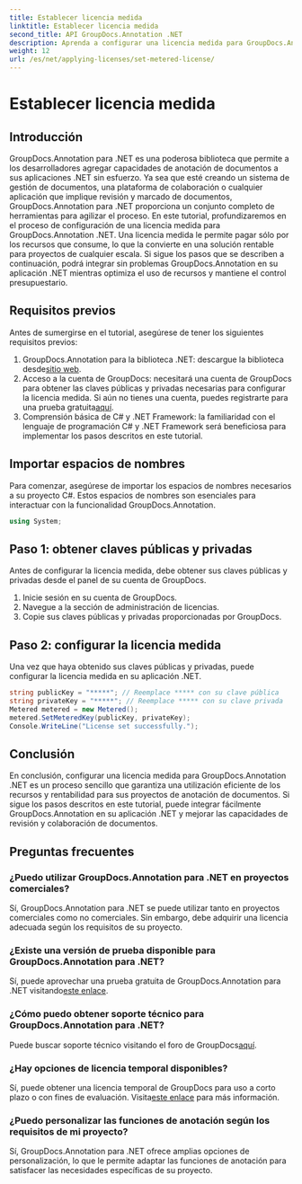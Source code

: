 ```yaml
---
title: Establecer licencia medida
linktitle: Establecer licencia medida
second_title: API GroupDocs.Annotation .NET
description: Aprenda a configurar una licencia medida para GroupDocs.Annotation .NET para el uso de recursos y capacidades de anotación de documentos en sus aplicaciones .NET.
weight: 12
url: /es/net/applying-licenses/set-metered-license/
---
```


# Establecer licencia medida

## Introducción
GroupDocs.Annotation para .NET es una poderosa biblioteca que permite a los desarrolladores agregar capacidades de anotación de documentos a sus aplicaciones .NET sin esfuerzo. Ya sea que esté creando un sistema de gestión de documentos, una plataforma de colaboración o cualquier aplicación que implique revisión y marcado de documentos, GroupDocs.Annotation para .NET proporciona un conjunto completo de herramientas para agilizar el proceso.
En este tutorial, profundizaremos en el proceso de configuración de una licencia medida para GroupDocs.Annotation .NET. Una licencia medida le permite pagar sólo por los recursos que consume, lo que la convierte en una solución rentable para proyectos de cualquier escala. Si sigue los pasos que se describen a continuación, podrá integrar sin problemas GroupDocs.Annotation en su aplicación .NET mientras optimiza el uso de recursos y mantiene el control presupuestario.
## Requisitos previos
Antes de sumergirse en el tutorial, asegúrese de tener los siguientes requisitos previos:
1.  GroupDocs.Annotation para la biblioteca .NET: descargue la biblioteca desde[sitio web](https://releases.groupdocs.com/annotation/net/).
2. Acceso a la cuenta de GroupDocs: necesitará una cuenta de GroupDocs para obtener las claves públicas y privadas necesarias para configurar la licencia medida. Si aún no tienes una cuenta, puedes registrarte para una prueba gratuita[aquí](https://releases.groupdocs.com/).
3. Comprensión básica de C# y .NET Framework: la familiaridad con el lenguaje de programación C# y .NET Framework será beneficiosa para implementar los pasos descritos en este tutorial.

## Importar espacios de nombres
Para comenzar, asegúrese de importar los espacios de nombres necesarios a su proyecto C#. Estos espacios de nombres son esenciales para interactuar con la funcionalidad GroupDocs.Annotation.
```csharp
using System;
```
## Paso 1: obtener claves públicas y privadas
Antes de configurar la licencia medida, debe obtener sus claves públicas y privadas desde el panel de su cuenta de GroupDocs.
1. Inicie sesión en su cuenta de GroupDocs.
2. Navegue a la sección de administración de licencias.
3. Copie sus claves públicas y privadas proporcionadas por GroupDocs.
## Paso 2: configurar la licencia medida
Una vez que haya obtenido sus claves públicas y privadas, puede configurar la licencia medida en su aplicación .NET.
```csharp
string publicKey = "*****"; // Reemplace ***** con su clave pública
string privateKey = "*****"; // Reemplace ***** con su clave privada
Metered metered = new Metered();
metered.SetMeteredKey(publicKey, privateKey);
Console.WriteLine("License set successfully.");
```

## Conclusión
En conclusión, configurar una licencia medida para GroupDocs.Annotation .NET es un proceso sencillo que garantiza una utilización eficiente de los recursos y rentabilidad para sus proyectos de anotación de documentos. Si sigue los pasos descritos en este tutorial, puede integrar fácilmente GroupDocs.Annotation en su aplicación .NET y mejorar las capacidades de revisión y colaboración de documentos.
## Preguntas frecuentes
### ¿Puedo utilizar GroupDocs.Annotation para .NET en proyectos comerciales?
Sí, GroupDocs.Annotation para .NET se puede utilizar tanto en proyectos comerciales como no comerciales. Sin embargo, debe adquirir una licencia adecuada según los requisitos de su proyecto.
### ¿Existe una versión de prueba disponible para GroupDocs.Annotation para .NET?
 Sí, puede aprovechar una prueba gratuita de GroupDocs.Annotation para .NET visitando[este enlace](https://releases.groupdocs.com/).
### ¿Cómo puedo obtener soporte técnico para GroupDocs.Annotation para .NET?
 Puede buscar soporte técnico visitando el foro de GroupDocs[aquí](https://forum.groupdocs.com/c/annotation/10).
### ¿Hay opciones de licencia temporal disponibles?
 Sí, puede obtener una licencia temporal de GroupDocs para uso a corto plazo o con fines de evaluación. Visita[este enlace](https://purchase.groupdocs.com/temporary-license/) para más información.
### ¿Puedo personalizar las funciones de anotación según los requisitos de mi proyecto?
Sí, GroupDocs.Annotation para .NET ofrece amplias opciones de personalización, lo que le permite adaptar las funciones de anotación para satisfacer las necesidades específicas de su proyecto.